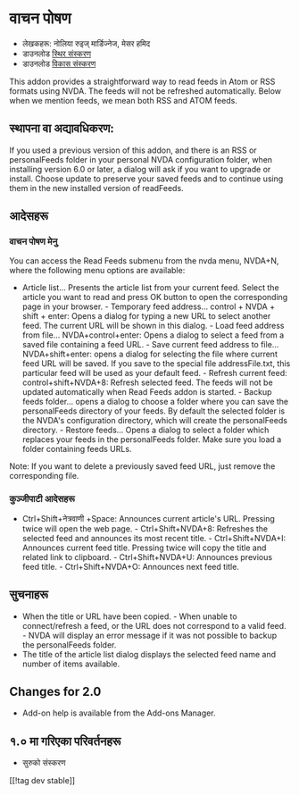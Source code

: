 # वाचन पोषण #

* लेखकहरू: नोलिया रुइज्  मार्डिज्नेज,  मेसर हमिद 
* डाउनलोड [स्थिर संस्करण][2]
* डाउनलोड [विकास संस्करण][1]

This addon provides a straightforward way to read feeds in Atom or RSS
formats using NVDA.  The feeds will not be refreshed automatically.  Below
when we mention feeds, we mean both RSS and ATOM feeds.

## स्थापना वा अद्यावधिकरण: ##

If you used a previous version of this addon, and there is an RSS or
personalFeeds folder in your personal NVDA configuration folder, when
installing version 6.0 or later, a dialog will ask if you want to upgrade or
install.  Choose update to preserve your saved feeds and to continue using
them in the new installed version of readFeeds.

## आदेसहरू ##

### वाचन पोषण मेनु ###

You can access the Read Feeds submenu from the nvda menu, NVDA+N, where the
following menu options are available:

- Article list...  Presents the article list from your current feed. Select
the article you want to read and press OK button to open the corresponding
page in your browser.  - Temporary feed address... control + NVDA + shift +
enter: Opens a dialog for typing a new URL to select another feed. The
current URL will be shown in this dialog.  - Load feed address from
file... NVDA+control+enter: Opens a dialog to select a feed from a saved
file containing a feed URL.  - Save current feed address to
file... NVDA+shift+enter: opens a dialog for selecting the file where
current feed URL will be saved.  If you save to the special file
addressFile.txt, this particular feed will be used as your default feed.  -
Refresh current feed: control+shift+NVDA+8: Refresh selected feed. The feeds
will not be updated automatically when Read Feeds addon is started.  -
Backup feeds folder...  opens a dialog to choose a folder where you can save
the personalFeeds directory of your feeds. By default the selected folder is
the NVDA's configuration directory, which will create the personalFeeds
directory.  - Restore feeds...  Opens a dialog to select a folder which
replaces your feeds in the personalFeeds folder. Make sure you load a folder
containing feeds URLs.

Note: If you want to delete a previously saved feed URL, just remove the
corresponding file.

### कुञ्जीपाटी आदेसहरू ###

- Ctrl+Shift+नेत्रवाणी +Space: Announces current article's URL. Pressing
twice will open the web page.  - Ctrl+Shift+NVDA+8: Refreshes the selected
feed and announces its most recent title.  - Ctrl+Shift+NVDA+I: Announces
current feed title. Pressing twice will copy the title and related link to
clipboard.  - Ctrl+Shift+NVDA+U: Announces previous feed title.  -
Ctrl+Shift+NVDA+O: Announces next feed title.

## सुचनाहरू ##

- When the title or URL have been copied.  - When unable to connect/refresh
a feed, or the URL does not correspond to a valid feed.  - NVDA will display
an error message if it was not possible to backup the personalFeeds folder.
- The title of the article list dialog displays the selected feed name and
number of items available.

## Changes for 2.0 ##
*	 Add-on help is available from the Add-ons Manager.

## १.० मा गरिएका परिवर्तनहरू ##
*	 सुरुको संस्करण

[[!tag dev stable]]

[1]: http://addons.nvda-project.org/files/get.php?file=rf-dev

[2]: http://addons.nvda-project.org/files/get.php?file=rf

